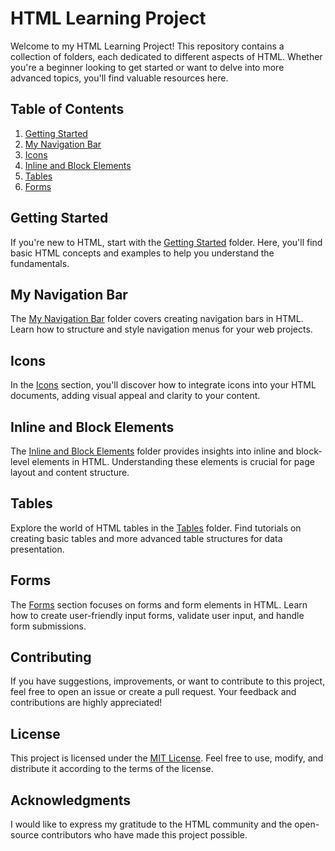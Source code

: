 # HTML Learning Project

Welcome to my HTML Learning Project! This repository contains a collection of folders, each dedicated to different aspects of HTML. Whether you're a beginner looking to get started or want to delve into more advanced topics, you'll find valuable resources here.

## Table of Contents

1. [Getting Started](#getting-started)
2. [My Navigation Bar](#my-navigation-bar)
3. [Icons](#icons)
4. [Inline and Block Elements](#inline-and-block-elements)
5. [Tables](#tables)
6. [Forms](#forms)

## Getting Started

If you're new to HTML, start with the [Getting Started](Getting-started) folder. Here, you'll find basic HTML concepts and examples to help you understand the fundamentals.

## My Navigation Bar

The [My Navigation Bar](my-nav) folder covers creating navigation bars in HTML. Learn how to structure and style navigation menus for your web projects.

## Icons

In the [Icons](icons) section, you'll discover how to integrate icons into your HTML documents, adding visual appeal and clarity to your content.

## Inline and Block Elements

The [Inline and Block Elements](inline-block-el) folder provides insights into inline and block-level elements in HTML. Understanding these elements is crucial for page layout and content structure.

## Tables

Explore the world of HTML tables in the [Tables](tables) folder. Find tutorials on creating basic tables and more advanced table structures for data presentation.

## Forms

The [Forms](forms) section focuses on forms and form elements in HTML. Learn how to create user-friendly input forms, validate user input, and handle form submissions.

## Contributing

If you have suggestions, improvements, or want to contribute to this project, feel free to open an issue or create a pull request. Your feedback and contributions are highly appreciated!

## License

This project is licensed under the [MIT License](LICENSE.md). Feel free to use, modify, and distribute it according to the terms of the license.

## Acknowledgments

I would like to express my gratitude to the HTML community and the open-source contributors who have made this project possible.
